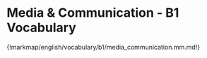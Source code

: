 # Media & Communication - B1 Vocabulary

{!markmap/english/vocabulary/b1/media_communication.mm.md!}
